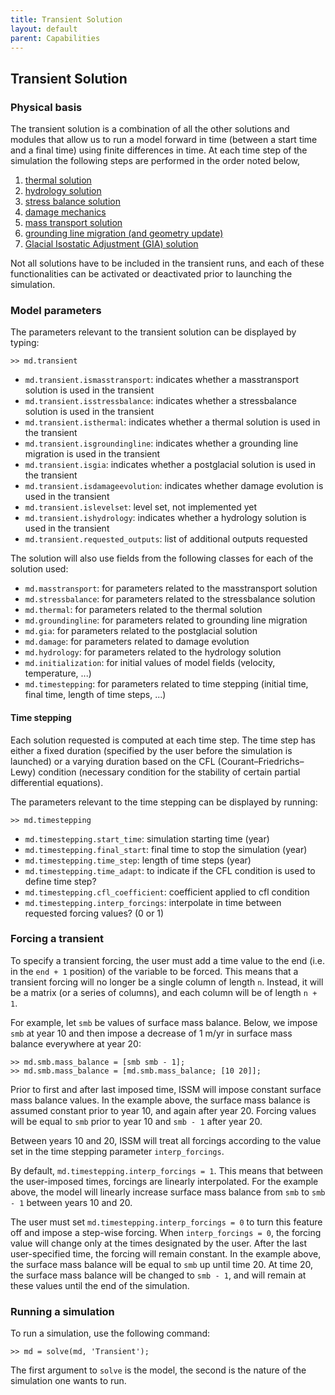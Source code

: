 ```yaml
---
title: Transient Solution
layout: default
parent: Capabilities
---
```


## Transient Solution
### Physical basis
The transient solution is a combination of all the other solutions and modules that allow us to run a model forward in time (between a start time and a final time) using finite differences in time. At each time step of the simulation the following steps are performed in the order noted below,
 1. <a href="thermal">thermal solution</a>
 1. <a href="hydrology">hydrology solution</a>
 1. <a href="stress-balance">stress balance solution</a>
 1. <a href="damage">damage mechanics</a>
 1. <a href="mass-transport">mass transport solution</a>
 1. <a href="grounding-lines">grounding line migration (and geometry update)</a>
 1. <a href="gia">Glacial Isostatic Adjustment (GIA) solution</a>

Not all solutions have to be included in the transient runs, and each of these functionalities can be activated or deactivated prior to launching the simulation.

### Model parameters
The parameters relevant to the transient solution can be displayed by typing:
````
>> md.transient
````


- `md.transient.ismasstransport`: indicates whether a masstransport solution is used in the transient
- `md.transient.isstressbalance`: indicates whether a stressbalance solution is used in the transient
- `md.transient.isthermal`: indicates whether a thermal solution is used in the transient
- `md.transient.isgroundingline`: indicates whether a grounding line migration is used in the transient
- `md.transient.isgia`: indicates whether a postglacial solution is used in the transient
- `md.transient.isdamageevolution`: indicates whether damage evolution is used in the transient
- `md.transient.islevelset`: level set, not implemented yet
- `md.transient.ishydrology`: indicates whether a hydrology solution is used in the transient
- `md.transient.requested_outputs`: list of additional outputs requested

The solution will also use fields from the following classes for each of the solution used:

- `md.masstransport`: for parameters related to the masstransport solution
- `md.stressbalance`: for parameters related to the stressbalance solution
- `md.thermal`: for parameters related to the thermal solution
- `md.groundingline`: for parameters related to grounding line migration
- `md.gia`: for parameters related to the postglacial solution
- `md.damage`: for parameters related to damage evolution
- `md.hydrology`: for parameters related to the hydrology solution
- `md.initialization`: for initial values of model fields (velocity, temperature, ...)
- `md.timestepping`: for parameters related to time stepping (initial time, final time, length of time steps, ...)

#### Time stepping
Each solution requested is computed at each time step. The time step has either a fixed duration (specified by the user before the simulation is launched) or a varying duration based on the CFL (Courant–Friedrichs–Lewy) condition (necessary condition for the stability of certain partial differential equations).

The parameters relevant to the time stepping can be displayed by running:
````
>> md.timestepping
````


- `md.timestepping.start_time`: simulation starting time (year)
- `md.timestepping.final_start`: final time to stop the simulation (year)
- `md.timestepping.time_step`: length of time steps (year)
- `md.timestepping.time_adapt`: to indicate if the CFL condition is used to define time step?
- `md.timestepping.cfl_coefficient`: coefficient applied to cfl condition
- `md.timestepping.interp_forcings`: interpolate in time between requested forcing values? (0 or 1)

### Forcing a transient
To specify a transient forcing, the user must add a time value to the end (i.e. in the `end + 1` position) of the variable to be forced. This means that a transient forcing will no longer be a single column of length `n`. Instead, it will be a matrix (or a series of columns), and each column will be of length `n + 1`.

For example, let `smb` be values of surface mass balance. Below, we impose `smb` at year 10 and then impose a decrease of 1 m/yr in surface mass balance everywhere at year 20:
````
>> md.smb.mass_balance = [smb smb - 1];
>> md.smb.mass_balance = [md.smb.mass_balance; [10 20]];
````

Prior to first and after last imposed time, ISSM will impose constant surface mass balance values. In the example above, the surface mass balance is assumed constant prior to year 10, and again after year 20. Forcing values will be equal to `smb` prior to year 10 and `smb - 1` after year 20.

Between years 10 and 20, ISSM will treat all forcings according to the value set in the time stepping parameter `interp_forcings`.

By default, `md.timestepping.interp_forcings = 1`. This means that between the user-imposed times, forcings are linearly interpolated. For the example above, the model will linearly increase surface mass balance from `smb` to `smb - 1` between years 10 and 20.

The user must set `md.timestepping.interp_forcings = 0` to turn this feature off and impose a step-wise forcing. When `interp_forcings = 0`, the forcing value will change only at the times designated by the user. After the last user-specified time, the forcing will remain constant. In the example above, the surface mass balance will be equal to `smb` up until time 20. At time 20, the surface mass balance will be changed to `smb - 1`, and will remain at these values until the end of the simulation.

### Running a simulation
To run a simulation, use the following command:
````
>> md = solve(md, 'Transient');
````
The first argument to `solve` is the model, the second is the nature of the simulation one wants to run.


